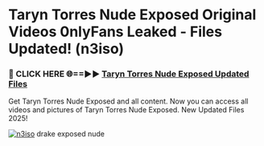 # Taryn Torres Nude Exposed Original Videos 0nlyFans Leaked - Files Updated! (n3iso)

<h3>🔴 CLICK HERE 🌐==►► <a href="https://tinyurl.com/5h6xmrr3" rel="nofollow">Taryn Torres Nude Exposed Updated Files</a></h3>

Get Taryn Torres Nude Exposed and all content. Now you can access all videos and pictures of Taryn Torres Nude Exposed. New Updated Files 2025!

[![n3iso](https://i.imgur.com/KVD873Z.gif)](https://tinyurl.com/5h6xmrr3)
drake exposed nude